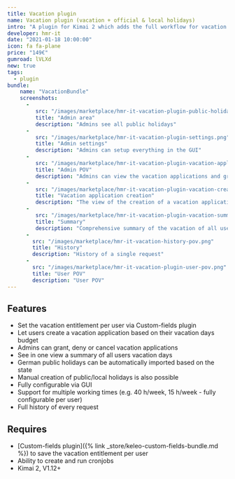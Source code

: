 ```yaml
---
title: Vacation plugin
name: Vacation plugin (vacation + official & local holidays)
intro: "A plugin for Kimai 2 which adds the full workflow for vacation + official & local holidays"
developer: hmr-it
date: "2021-01-18 10:00:00"
icon: fa fa-plane
price: "149€"
gumroad: lVLXd
new: true
tags:
  - plugin
bundle:
    name: "VacationBundle"
    screenshots:
      - 
         src: "/images/marketplace/hmr-it-vacation-plugin-public-holiday.png"
         title: "Admin area"
         description: "Admins see all public holidays" 
      - 
         src: "/images/marketplace/hmr-it-vacation-plugin-settings.png"
         title: "Admin settings"
         description: "Admins can setup everything in the GUI"
      - 
         src: "/images/marketplace/hmr-it-vacation-plugin-vacation-applications.png"
         title: "Admin POV"
         description: "Admins can view the vacation applications and grant or deny them"
      - 
         src: "/images/marketplace/hmr-it-vacation-plugin-vacation-create.png"
         title: "Vacation application creation"
         description: "The view of the creation of a vacation application"
      - 
         src: "/images/marketplace/hmr-it-vacation-plugin-vacation-summary.png"
         title: "Summary"
         description: "Comprehensive summary of the vacation of all users"
      -
        src: "/images/marketplace/hmr-it-vacation-history-pov.png"
        title: "History"
        description: "History of a single request"
      -
        src: "/images/marketplace/hmr-it-vacation-plugin-user-pov.png"
        title: "User POV"
        description: "User POV"
---
```


## Features

- Set the vacation entitlement per user via Custom-fields plugin
- Let users create a vacation application based on their vacation days budget
- Admins can grant, deny or cancel vacation applications
- See in one view a summary of all users vacation days
- German public holidays can be automatically imported based on the state
- Manual creation of public/local holidays is also possible
- Fully configurable via GUI
- Support for multiple working times (e.g. 40 h/week, 15 h/week - fully configurable per user)
- Full history of every request

## Requires

- [Custom-fields plugin]({% link _store/keleo-custom-fields-bundle.md %}) to save the vacation entitlement per user
- Ability to create and run cronjobs
- Kimai 2, V1.12+
